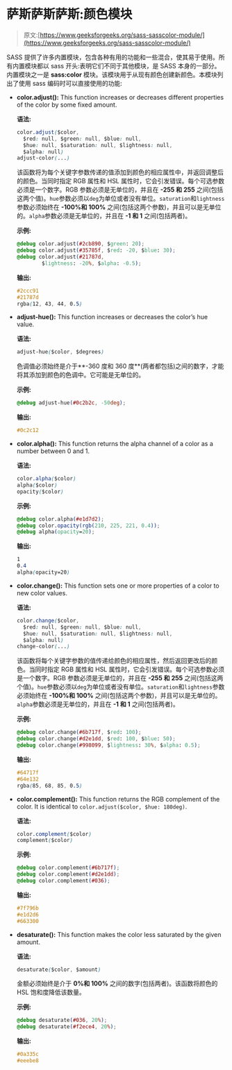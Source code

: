 # 萨斯萨斯萨斯:颜色模块

> 原文:[https://www.geeksforgeeks.org/sass-sasscolor-module/](https://www.geeksforgeeks.org/sass-sasscolor-module/)

SASS 提供了许多内置模块，包含各种有用的功能和一些混合，使其易于使用。所有内置模块都以 sass 开头:表明它们不同于其他模块，是 SASS 本身的一部分。内置模块之一是 **sass:color** 模块。该模块用于从现有颜色创建新颜色。本模块列出了使用 sass 编码时可以直接使用的功能:

*   **color.adjust():** This function increases or decreases different properties of the color by some fixed amount.

    **语法:**

    ```css
    color.adjust($color,
      $red: null, $green: null, $blue: null,
      $hue: null, $saturation: null, $lightness: null,
      $alpha: null)
    adjust-color(...)
    ```

    该函数将为每个关键字参数传递的值添加到颜色的相应属性中，并返回调整后的颜色。当同时指定 RGB 属性和 HSL 属性时，它会引发错误。每个可选参数必须是一个数字。RGB 参数必须是无单位的，并且在 **-255 和 255** 之间(包括这两个值)。`hue`参数必须以`deg`为单位或者没有单位。`saturation`和`lightness`参数必须始终在 **-100%和 100%** 之间(包括这两个参数)，并且可以是无单位的。`alpha`参数必须是无单位的，并且在 **-1 和 1** 之间(包括两者)。

    **示例:**

    ```css
    @debug color.adjust(#2cb890, $green: 20);
    @debug color.adjust(#35785f, $red: -20, $blue: 30);
    @debug color.adjust(#21787d, 
            $lightness: -20%, $alpha: -0.5); 
    ```

    **输出:**

    ```css
    #2ccc91
    #21787d
    rgba(12, 43, 44, 0.5)

    ```

*   **adjust-hue():** This function increases or decreases the color’s hue value.

    **语法:**

    ```css
    adjust-hue($color, $degrees)
    ```

    色调值必须始终是介于**-360 度和 360 度**(两者都包括)之间的数字，才能将其添加到颜色的色调中。它可能是无单位的。

    **示例:**

    ```css
    @debug adjust-hue(#0c2b2c, -50deg);
    ```

    **输出:**

    ```css
    #0c2c12

    ```

*   **color.alpha():** This function returns the alpha channel of a color as a number between 0 and 1.

    **语法:**

    ```css
    color.alpha($color)
    alpha($color)
    opacity($color)
    ```

    **示例:**

    ```css
    @debug color.alpha(#e1d7d2);
    @debug color.opacity(rgb(210, 225, 221, 0.4));
    @debug alpha(opacity=20);
    ```

    **输出:**

    ```css
    1
    0.4
    alpha(opacity=20)

    ```

*   **color.change():** This function sets one or more properties of a color to new color values.

    **语法:**

    ```css
    color.change($color,
      $red: null, $green: null, $blue: null,
      $hue: null, $saturation: null, $lightness: null,
      $alpha: null)
    change-color(...)
    ```

    该函数将每个关键字参数的值传递给颜色的相应属性，然后返回更改后的颜色。当同时指定 RGB 属性和 HSL 属性时，它会引发错误。每个可选参数必须是一个数字。RGB 参数必须是无单位的，并且在 **-255 和 255** 之间(包括这两个值)。`hue`参数必须以`deg`为单位或者没有单位。`saturation`和`lightness`参数必须始终在 **-100%和 100%** 之间(包括这两个参数)，并且可以是无单位的。`alpha`参数必须是无单位的，并且在 **-1 和 1** 之间(包括两者)。

    **示例:**

    ```css
    @debug color.change(#6b717f, $red: 100); 
    @debug color.change(#d2e1dd, $red: 100, $blue: 50); 
    @debug color.change(#998099, $lightness: 30%, $alpha: 0.5); 
    ```

    **输出:**

    ```css
    #64717f
    #64e132
    rgba(85, 68, 85, 0.5)

    ```

*   **color.complement():** This function returns the RGB complement of the color. It is identical to `color.adjust($color, $hue: 180deg)`.

    **语法:**

    ```css
    color.complement($color)
    complement($color)
    ```

    **示例:**

    ```css
    @debug color.complement(#6b717f); 
    @debug color.complement(#d2e1dd);
    @debug color.complement(#036); 
    ```

    **输出:**

    ```css
    #7f796b
    #e1d2d6
    #663300  

    ```

*   **desaturate():** This function makes the color less saturated by the given amount.

    **语法:**

    ```css
    desaturate($color, $amount)
    ```

    金额必须始终是介于 **0%和 100%** 之间的数字(包括两者)。该函数将颜色的 HSL 饱和度降低该数量。

    **示例:**

    ```css
    @debug desaturate(#036, 20%);
    @debug desaturate(#f2ece4, 20%);
    ```

    **输出:**

    ```css
    #0a335c
    #eeebe8 

    ```